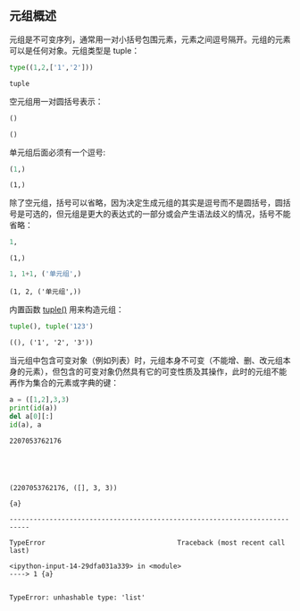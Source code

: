 ## 元组概述

元组是不可变序列，通常用一对小括号包围元素，元素之间逗号隔开。元组的元素可以是任何对象。元组类型是 tuple：


```python
type((1,2,['1','2']))
```




    tuple



空元组用一对圆括号表示：


```python
()
```




    ()



单元组后面必须有一个逗号:


```python
(1,)
```




    (1,)



除了空元组，括号可以省略，因为决定生成元组的其实是逗号而不是圆括号，圆括号是可选的，但元组是更大的表达式的一部分或会产生语法歧义的情况，括号不能省略：


```python
1,
```




    (1,)




```python
1, 1+1, ('单元组',)
```




    (1, 2, ('单元组',))



内置函数 [tuple()](https://xue.cn/hub/reader?bookId=64&path=xue_python_kp/11_built-in_function/62_tuple.ipynb) 用来构造元组：


```python
tuple(), tuple('123')
```




    ((), ('1', '2', '3'))



当元组中包含可变对象（例如列表）时，元组本身不可变（不能增、删、改元组本身的元素），但包含的可变对象仍然具有它的可变性质及其操作，此时的元组不能再作为集合的元素或字典的键：


```python
a = ([1,2],3,3)
print(id(a))
del a[0][:]
id(a), a
```

    2207053762176
    




    (2207053762176, ([], 3, 3))




```python
{a}
```


    ---------------------------------------------------------------------------

    TypeError                                 Traceback (most recent call last)

    <ipython-input-14-29dfa031a339> in <module>
    ----> 1 {a}
    

    TypeError: unhashable type: 'list'

